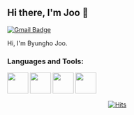 ## Hi there, I'm Joo 👋

[![Gmail Badge](https://img.shields.io/badge/Gmail-d14836?style=flat-square&logo=Gmail&logoColor=white&link=mailto:kjcoco13@gmail.com)](mailto:kjcoco13@gmail.com)  

Hi, I'm Byungho Joo.  

### Languages and Tools:
<div align='left'>
	<img src='https://user-images.githubusercontent.com/71132893/103150299-17920e80-47b6-11eb-9b8d-689fcb698bd2.png' width='48px' height='48px'> 
	<img src='https://user-images.githubusercontent.com/71132893/103150301-18c33b80-47b6-11eb-8cd1-f91e5476f5b4.png' width='48px' height='48px'>
	<img src='https://github.com/Ho-s/Ho-s/assets/71132893/c7ac3792-d6c3-40c2-b612-9fe207234129' width='48px' height='48px'>
	<img src='https://user-images.githubusercontent.com/71132893/126986574-ab390b3f-e7bc-4938-ba04-eeec6b30757e.png' width='48px' height='48px'>
</div>

<div align=center>
	
[![Hits](https://hits.seeyoufarm.com/api/count/incr/badge.svg?url=https%3A%2F%2Fgithub.com%2FHo-s%2Fhit-counter&count_bg=%2379C83D&title_bg=%23555555&icon=&icon_color=%23E7E7E7&title=hits&edge_flat=false)](https://hits.seeyoufarm.com)
	
</div>
